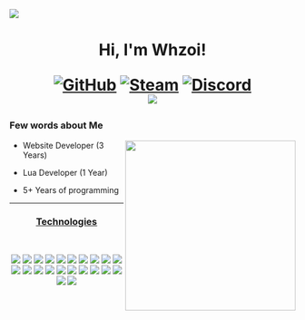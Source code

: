 ![](https://user-images.githubusercontent.com/59575502/127335491-fdba1874-e943-4d3c-ab8c-678ffe22f8b8.png)
<h1 align="center">Hi, I'm Whzoi!
<p align="center">
  <a href="https://github.com/Whzoi" target="_blank"><img alt="GitHub" src="https://img.shields.io/badge/github%20-%23121011.svg?&style=for-the-badge&logo=github&logoColor=white"/></a>
  <a href="https://steamcommunity.com/id/Whzoi/" target="_blank"><img alt="Steam" src="https://img.shields.io/badge/steam%20-%23000000.svg?&style=for-the-badge&logo=steam&logoColor=white" /></a>
  <a href="Whzoi#0001" target="_blank"><img alt="Discord" src="https://img.shields.io/badge/discord-%234B275F.svg?&style=for-the-badge&logo=discord&logoColor=white" /></a>
  <br/>
  
  <span align="center">
    <img src="https://komarev.com/ghpvc/?username=szwedzik&style=for-the-badge" />
  </span>
  
</p>


<p>
  <h3> Few words about Me</h3>
  <img align="right" widht="300" height="300" src="https://github.com/Adam-pw/Adam-pw/blob/main/animation_500_kxa883sd.gif" />
  
- Website Developer (3 Years)
  
- Lua Developer (1 Year)
  
- 5+ Years of programming





</p>

---


<div align="center">
<h3 align='center' style='text-decoration: underline'> <u> Technologies </u> </h3> <br> 
  <p>
    <img src="https://img.shields.io/badge/lua-%232C2D72.svg?&style=for-the-badge&logo=lua&logoColor=white"/>
    <img src="https://img.shields.io/badge/java-%23ED8B00.svg?&style=for-the-badge&logo=java&logoColor=white"/>
    <img src="https://img.shields.io/badge/c%23%20-%23239120.svg?&style=for-the-badge&logo=c-sharp&logoColor=white"/>
    <img src="https://img.shields.io/badge/c++%20-%2300599C.svg?&style=for-the-badge&logo=c%2B%2B&ogoColor=white"/>
    <img src="https://img.shields.io/badge/python%20-%2314354C.svg?&style=for-the-badge&logo=python&logoColor=white"/>
    <img src="https://img.shields.io/badge/php-%23777BB4.svg?style=for-the-badge&logo=php&logoColor=white"/>
    <img src="https://img.shields.io/badge/html5%20-%23E34F26.svg?&style=for-the-badge&logo=html5&logoColor=white"/>
    <img src="https://img.shields.io/badge/css3%20-%231572B6.svg?&style=for-the-badge&logo=css3&logoColor=white"/>
    <img src="https://img.shields.io/badge/javascript%20-%23323330.svg?&style=for-the-badge&logo=javascript&logoColor=%23F7DF1E"/>
    <img src="https://img.shields.io/badge/node.js%20-%2343853D.svg?&style=for-the-badge&logo=node.js&logoColor=white"/>
    <img src="https://img.shields.io/badge/bootstrap%20-%23563D7C.svg?&style=for-the-badge&logo=bootstrap&logoColor=white"/>
    <img src="https://img.shields.io/badge/github%20-%23121011.svg?&style=for-the-badge&logo=github&logoColor=white"/>
    <img src="https://img.shields.io/badge/github%20actions%20-%232671E5.svg?&style=for-the-badge&logo=github%20actions&logoColor=white"/>
    <img src="https://img.shields.io/badge/git%20-%23F05033.svg?&style=for-the-badge&logo=git&logoColor=white"/>
    <img src="https://img.shields.io/badge/apache%20-%23D42029.svg?&style=for-the-badge&logo=apache&logoColor=white"/>
    <img src="https://img.shields.io/badge/mysql-%2300f.svg?&style=for-the-badge&logo=mysql&logoColor=white"/>
    <img src="https://img.shields.io/badge/Google%20Cloud%20-%234285F4.svg?&style=for-the-badge&logo=google-cloud&logoColor=white"/>
    <img src="https://img.shields.io/badge/IntelliJIDEA-000000.svg?style=for-the-badge&logo=intellij-idea&logoColor=white"/>
    <img src="https://img.shields.io/badge/Visual%20Studio-5C2D91.svg?style=for-the-badge&logo=visual-studio&logoColor=white"/>
    <img src="https://img.shields.io/badge/shell_script-%23121011.svg?style=for-the-badge&logo=gnu-bash&logoColor=white"/>
    <img src="https://img.shields.io/badge/linux-%234B275F.svg?&style=for-the-badge&logo=linux&logoColor=white"/>
    <img src="https://img.shields.io/badge/Windows-%231572B6.svg?&style=for-the-badge&logo=windows&logoColor=white"/>
    
  </p>
</div>
  
